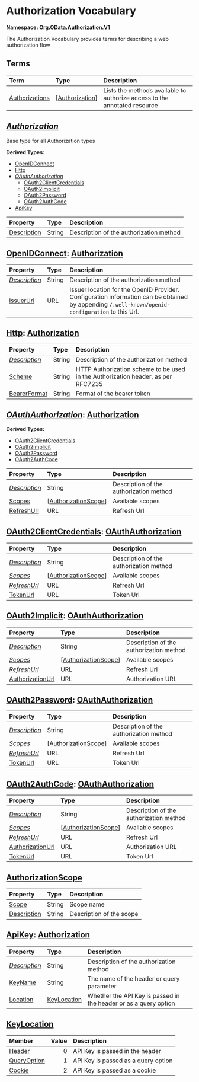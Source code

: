 # Authorization Vocabulary
**Namespace: [Org.OData.Authorization.V1](Org.OData.Authorization.V1.xml)**

The Authorization Vocabulary provides terms for describing a web authorization flow


## Terms

Term|Type|Description
:---|:---|:----------
[Authorizations](Org.OData.Authorization.V1.xml#L68)|\[[Authorization](#Authorization)\]|<a name="Authorizations"></a>Lists the methods available to authorize access to the annotated resource

## <a name="Authorization"></a>[*Authorization*](Org.OData.Authorization.V1.xml#L72)
Base type for all Authorization types

**Derived Types:**
- [OpenIDConnect](#OpenIDConnect)
- [Http](#Http)
- *[OAuthAuthorization](#OAuthAuthorization)*
  - [OAuth2ClientCredentials](#OAuth2ClientCredentials)
  - [OAuth2Implicit](#OAuth2Implicit)
  - [OAuth2Password](#OAuth2Password)
  - [OAuth2AuthCode](#OAuth2AuthCode)
- [ApiKey](#ApiKey)

Property|Type|Description
:-------|:---|:----------
[Description](Org.OData.Authorization.V1.xml#L74)|String|Description of the authorization method

## <a name="OpenIDConnect"></a>[OpenIDConnect](Org.OData.Authorization.V1.xml#L79): [Authorization](#Authorization)


Property|Type|Description
:-------|:---|:----------
[*Description*](Org.OData.Authorization.V1.xml#L74)|String|Description of the authorization method
[IssuerUrl](Org.OData.Authorization.V1.xml#L80)|URL|Issuer location for the OpenID Provider. Configuration information can be obtained by appending `/.well-known/openid-configuration` to this Url.

## <a name="Http"></a>[Http](Org.OData.Authorization.V1.xml#L87): [Authorization](#Authorization)


Property|Type|Description
:-------|:---|:----------
[*Description*](Org.OData.Authorization.V1.xml#L74)|String|Description of the authorization method
[Scheme](Org.OData.Authorization.V1.xml#L88)|String|HTTP Authorization scheme to be used in the Authorization header, as per RFC7235
[BearerFormat](Org.OData.Authorization.V1.xml#L91)|String|Format of the bearer token

## <a name="OAuthAuthorization"></a>[*OAuthAuthorization*](Org.OData.Authorization.V1.xml#L96): [Authorization](#Authorization)


**Derived Types:**
- [OAuth2ClientCredentials](#OAuth2ClientCredentials)
- [OAuth2Implicit](#OAuth2Implicit)
- [OAuth2Password](#OAuth2Password)
- [OAuth2AuthCode](#OAuth2AuthCode)

Property|Type|Description
:-------|:---|:----------
[*Description*](Org.OData.Authorization.V1.xml#L74)|String|Description of the authorization method
[Scopes](Org.OData.Authorization.V1.xml#L97)|\[[AuthorizationScope](#AuthorizationScope)\]|Available scopes
[RefreshUrl](Org.OData.Authorization.V1.xml#L100)|URL|Refresh Url

## <a name="OAuth2ClientCredentials"></a>[OAuth2ClientCredentials](Org.OData.Authorization.V1.xml#L106): [OAuthAuthorization](#OAuthAuthorization)


Property|Type|Description
:-------|:---|:----------
[*Description*](Org.OData.Authorization.V1.xml#L74)|String|Description of the authorization method
[*Scopes*](Org.OData.Authorization.V1.xml#L97)|\[[AuthorizationScope](#AuthorizationScope)\]|Available scopes
[*RefreshUrl*](Org.OData.Authorization.V1.xml#L100)|URL|Refresh Url
[TokenUrl](Org.OData.Authorization.V1.xml#L107)|URL|Token Url

## <a name="OAuth2Implicit"></a>[OAuth2Implicit](Org.OData.Authorization.V1.xml#L113): [OAuthAuthorization](#OAuthAuthorization)


Property|Type|Description
:-------|:---|:----------
[*Description*](Org.OData.Authorization.V1.xml#L74)|String|Description of the authorization method
[*Scopes*](Org.OData.Authorization.V1.xml#L97)|\[[AuthorizationScope](#AuthorizationScope)\]|Available scopes
[*RefreshUrl*](Org.OData.Authorization.V1.xml#L100)|URL|Refresh Url
[AuthorizationUrl](Org.OData.Authorization.V1.xml#L114)|URL|Authorization URL

## <a name="OAuth2Password"></a>[OAuth2Password](Org.OData.Authorization.V1.xml#L120): [OAuthAuthorization](#OAuthAuthorization)


Property|Type|Description
:-------|:---|:----------
[*Description*](Org.OData.Authorization.V1.xml#L74)|String|Description of the authorization method
[*Scopes*](Org.OData.Authorization.V1.xml#L97)|\[[AuthorizationScope](#AuthorizationScope)\]|Available scopes
[*RefreshUrl*](Org.OData.Authorization.V1.xml#L100)|URL|Refresh Url
[TokenUrl](Org.OData.Authorization.V1.xml#L121)|URL|Token Url

## <a name="OAuth2AuthCode"></a>[OAuth2AuthCode](Org.OData.Authorization.V1.xml#L127): [OAuthAuthorization](#OAuthAuthorization)


Property|Type|Description
:-------|:---|:----------
[*Description*](Org.OData.Authorization.V1.xml#L74)|String|Description of the authorization method
[*Scopes*](Org.OData.Authorization.V1.xml#L97)|\[[AuthorizationScope](#AuthorizationScope)\]|Available scopes
[*RefreshUrl*](Org.OData.Authorization.V1.xml#L100)|URL|Refresh Url
[AuthorizationUrl](Org.OData.Authorization.V1.xml#L128)|URL|Authorization URL
[TokenUrl](Org.OData.Authorization.V1.xml#L132)|URL|Token Url

## <a name="AuthorizationScope"></a>[AuthorizationScope](Org.OData.Authorization.V1.xml#L138)


Property|Type|Description
:-------|:---|:----------
[Scope](Org.OData.Authorization.V1.xml#L139)|String|Scope name
[Description](Org.OData.Authorization.V1.xml#L142)|String|Description of the scope

## <a name="ApiKey"></a>[ApiKey](Org.OData.Authorization.V1.xml#L147): [Authorization](#Authorization)


Property|Type|Description
:-------|:---|:----------
[*Description*](Org.OData.Authorization.V1.xml#L74)|String|Description of the authorization method
[KeyName](Org.OData.Authorization.V1.xml#L148)|String|The name of the header or query parameter
[Location](Org.OData.Authorization.V1.xml#L151)|[KeyLocation](#KeyLocation)|Whether the API Key is passed in the header or as a query option

## <a name="KeyLocation"></a>[KeyLocation](Org.OData.Authorization.V1.xml#L156)


Member|Value|Description
:-----|----:|:----------
[Header](Org.OData.Authorization.V1.xml#L157)|0|API Key is passed in the header
[QueryOption](Org.OData.Authorization.V1.xml#L160)|1|API Key is passed as a query option
[Cookie](Org.OData.Authorization.V1.xml#L163)|2|API Key is passed as a cookie
